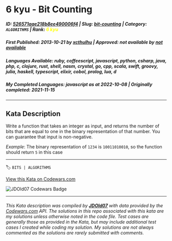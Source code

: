# 6 kyu - Bit Counting

##### **ID**: [526571aae218b8ee490006f4](https://www.codewars.com/kata/526571aae218b8ee490006f4) | **Slug**: [bit-counting](https://www.codewars.com/kata/526571aae218b8ee490006f4) | **Category**: `ALGORITHMS` | **Rank**: <span style="color:yellow">6 kyu</span>

##### **First Published**: 2013-10-21 ***by*** [xcthulhu](https://www.codewars.com/users/xcthulhu) | **Approved**: *not available* ***by*** [*not available*](*https://www.codewars.com*)

##### **Languages Available**: ruby, coffeescript, javascript, python, csharp, java, php, c, clojure, rust, shell, nasm, crystal, go, cpp, scala, swift, groovy, julia, haskell, typescript, elixir, cobol, prolog, lua, d

##### **My Completed Languages**: javascript ***as at*** 2022-10-08 | **Originally completed**: 2021-11-15

---

## Kata Description


Write a function that takes an integer as input, and returns the number of bits that are equal to one in the binary representation of that number. You can guarantee that input is non-negative.



*Example*: The binary representation of `1234` is `10011010010`, so the function should return `5` in this case



---


🏷 `BITS | ALGORITHMS`


[View this Kata on Codewars.com](https://www.codewars.com/kata/526571aae218b8ee490006f4)

![](https://www.codewars.com/users/jdold07/badges/large "JDOld07 Codewars Badge")

---

###### *This Kata description was compiled by [**JDOld07**](https://tpstech.dev) with data provided by the [Codewars.com](https://www.codewars.com) API.  The solutions in this repo associated with this kata are my solutions unless otherwise noted in the code file.  Test cases are generally those as provided in the Kata, but may include additional test cases I created while coding my solution.  My solutions are not always commented as the solutions are rarely submitted with comments.*
